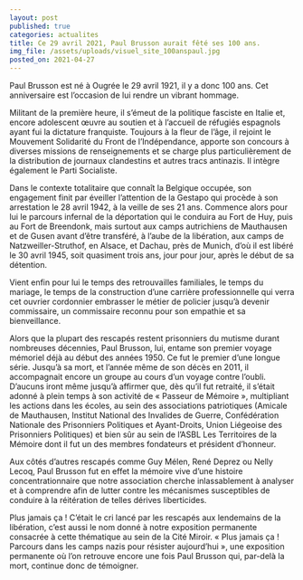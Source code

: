```yaml
---
layout: post
published: true
categories: actualites
title: Ce 29 avril 2021, Paul Brusson aurait fêté ses 100 ans.
img_file: /assets/uploads/visuel_site_100anspaul.jpg
posted_on: 2021-04-27
---
```

Paul Brusson est né à Ougrée le 29 avril 1921, il y a donc 100 ans. Cet anniversaire est l’occasion de lui rendre un vibrant hommage.

Militant de la première heure, il s’émeut de la politique fasciste en Italie et, encore adolescent œuvre au soutien et à l’accueil de réfugiés espagnols ayant fui la dictature franquiste. Toujours à la fleur de l’âge, il rejoint le Mouvement Solidarité du Front de l’Indépendance, apporte son concours à diverses missions de renseignements et se charge plus particulièrement de la distribution de journaux clandestins et autres tracs antinazis. Il intègre également le Parti Socialiste.

Dans le contexte totalitaire que connaît la Belgique occupée, son engagement finit par éveiller l’attention de la Gestapo qui procède à son arrestation le 28 avril 1942, à la veille de ses 21 ans. Commence alors pour lui le parcours infernal de la déportation qui le conduira au Fort de Huy, puis au Fort de Breendonk, mais surtout aux camps autrichiens de Mauthausen et de Gusen avant d’être transféré, à l’aube de la libération, aux camps de Natzweiller-Struthof, en Alsace, et Dachau, près de Munich, d’où il est libéré le 30 avril 1945, soit quasiment trois ans, jour pour jour, après le début de sa détention.

Vient enfin pour lui le temps des retrouvailles familiales, le temps du mariage, le temps de la construction d’une carrière professionnelle qui verra cet ouvrier cordonnier embrasser le métier de policier jusqu’à devenir commissaire, un commissaire reconnu pour son empathie et sa bienveillance.

Alors que la plupart des rescapés restent prisonniers du mutisme durant nombreuses décennies, Paul Brusson, lui, entame son premier voyage mémoriel déjà au début des années 1950. Ce fut le premier d’une longue série. Jusqu’à sa mort, et l’année même de son décès en 2011, il accompagnait encore un groupe au cours d’un voyage contre l’oubli. D’aucuns iront même jusqu’à affirmer que, dès qu’il fut retraité, il s’était adonné à plein temps à son activité de « Passeur de Mémoire », multipliant les actions dans les écoles, au sein des associations patriotiques (Amicale de Mauthausen, Institut National des Invalides de Guerre, Confédération Nationale des Prisonniers Politiques et Ayant-Droits, Union Liégeoise des Prisonniers Politiques) et bien sûr au sein de l’ASBL Les Territoires de la Mémoire dont il fut un des membres fondateurs et président d’honneur.

Aux côtés d’autres rescapés comme Guy Mélen, René Deprez ou Nelly Lecoq, Paul Brusson fut en effet la mémoire vive d’une histoire concentrationnaire que notre association cherche inlassablement à analyser et à comprendre afin de lutter contre les mécanismes susceptibles de conduire à la réitération de telles dérives liberticides.

Plus jamais ça ! C’était le cri lancé par les rescapés aux lendemains de la libération, c’est aussi le nom donné à notre exposition permanente consacrée à cette thématique au sein de la Cité Miroir. « Plus jamais ça ! Parcours dans les camps nazis pour résister aujourd’hui », une exposition permanente où l’on retrouve encore une fois Paul Brusson qui, par-delà la mort, continue donc de témoigner.